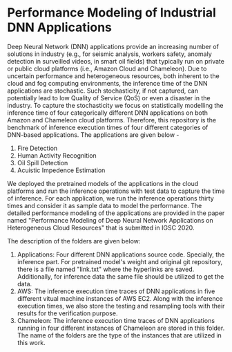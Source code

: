 # Performance Modeling of Industrial DNN Applications
Deep Neural Network (DNN) applications provide an increasing number of solutions in industry (e.g., for seismic analysis, workers safety, anomaly detection in surveilled videos, in smart oil fields) that typically run on  private or public cloud platforms (i.e., Amazon Cloud and Chameleon). Due to uncertain performance and heterogeneous resources, both inherent to the cloud and fog computing environments, the inference time of the DNN applications are stochastic. Such stochasticity, if not captured, can potentially lead to low Quality of Service (QoS) or even a disaster in the industry. To capture the stochasticity we focus on statistically modelling the inference time of four categorically different DNN applications on both Amazon and Chameleon cloud platforms. Therefore, this repository is the benchmark of inference execution times of four different categories of DNN-based applications. The applications are given below -
1. Fire Detection
2. Human Activity Recognition
3. Oil Spill Detection
4. Acuistic Impedence Estimation

We deployed the pretrained models of the applications in the cloud platforms and run the inference operations with test data to capture the time of inference. For each application, we run the inference operations thirty times and consider it as sample data to model the performance. The detailed performance modeling of the applications are provided in the paper named "Performance Modeling of Deep Neural Network Applications on Heterogeneous Cloud Resources" that is submitted in IGSC 2020.

The description of the folders are given below:
1. Applications: Four different DNN applications source code. Specially, the inference part. For pretrained model's weight and original git repository, there is a file named "link.txt" where the hyperlinks are saved. Additionally, for inference data the same file should be utilized to get the data. 
2. AWS: The inference execution time traces of DNN applications in five different vitual machine instances of AWS EC2. Along with the inference execution times, we also store the testing and resampling tools with their results for the verification purpose.
3. Chameleon: The inference execution time traces of DNN applications running in four different instances of Chameleon are stored in this folder. The name of the folders are the type of the instances that are utilized in this work.

